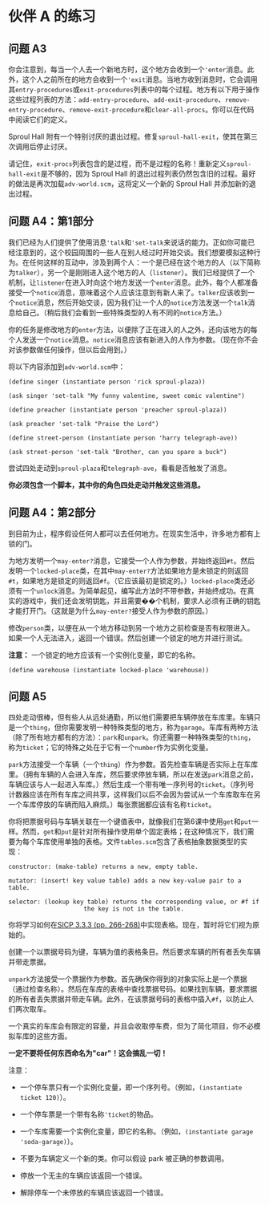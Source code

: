 # 伙伴 A 的练习

## 问题 A3

你会注意到，每当一个人去一个新地方时，这个地方会收到一个`'enter`消息。此外，这个人之前所在的地方会收到一个`'exit`消息。当地方收到消息时，它会调用其`entry-procedures`或`exit-procedures`列表中的每个过程。地方有以下用于操作这些过程列表的方法：`add-entry-procedure`、`add-exit-procedure`、`remove-entry-procedure`、`remove-exit-procedure`和`clear-all-procs`。你可以在代码中阅读它们的定义。

Sproul Hall 附有一个特别讨厌的退出过程。修复`sproul-hall-exit`，使其在第三次调用后停止讨厌。

请记住，`exit-procs`列表包含的是过程，而不是过程的名称！重新定义`sproul-hall-exit`是不够的，因为 Sproul Hall 的退出过程列表仍然包含旧的过程。最好的做法是再次加载`adv-world.scm`，这将定义一个新的 Sproul Hall 并添加新的退出过程。

## 问题 A4：第1部分

我们已经为人们提供了使用消息`'talk`和`'set-talk`来说话的能力。正如你可能已经注意到的，这个校园周围的一些人在别人经过时开始交谈。我们想要模拟这种行为。在任何这样的互动中，涉及到两个人：一个是已经在这个地方的人（以下简称为`talker`），另一个是刚刚进入这个地方的人（`listener`）。我们已经提供了一个机制，让`listener`在进入时向这个地方发送一个`enter`消息。此外，每个人都准备接受一个`notice`消息，意味着这个人应该注意到有新人来了。`talker`应该收到一个`notice`消息，然后开始交谈，因为我们让一个人的`notice`方法发送一个`talk`消息给自己。（稍后我们会看到一些特殊类型的人有不同的`notice`方法。）

你的任务是修改地方的`enter`方法，以便除了正在进入的人之外，还向该地方的每个人发送一个`notice`消息。`notice`消息应该有新进入的人作为参数。（现在你不会对该参数做任何操作，但以后会用到。）

将以下内容添加到`adv-world.scm`中：

```
(define singer (instantiate person 'rick sproul-plaza))

(ask singer 'set-talk "My funny valentine, sweet comic valentine")

(define preacher (instantiate person 'preacher sproul-plaza))

(ask preacher 'set-talk "Praise the Lord")

(define street-person (instantiate person 'harry telegraph-ave))

(ask street-person 'set-talk "Brother, can you spare a buck") 
```

尝试四处走动到`sproul-plaza`和`telegraph-ave`，看看是否触发了消息。

**你必须包含一个脚本，其中你的角色四处走动并触发这些消息。**

## 问题 A4：第2部分

到目前为止，程序假设任何人都可以去任何地方。在现实生活中，许多地方都有上锁的门。

为地方发明一个`may-enter?`消息，它接受一个人作为参数，并始终返回`#t`。然后发明一个`locked-place`类，在其中`may-enter?`方法如果地方是未锁定的则返回`#t`，如果地方是锁定的则返回`#f`。（它应该最初是锁定的。）`locked-place`类还必须有一个`unlock`消息。为简单起见，编写此方法时不带参数，并始终成功。在真实的游戏中，我们还会发明钥匙，并且需要��个机制，要求人必须有正确的钥匙才能打开门。（这就是为什么`may-enter?`接受人作为参数的原因。）

修改`person`类，以便在从一个地方移动到另一个地方之前检查是否有权限进入。如果一个人无法进入，返回一个错误。然后创建一个锁定的地方并进行测试。

**注意：** 一个锁定的地方应该有一个实例化变量，即它的名称。

```
(define warehouse (instantiate locked-place 'warehouse)) 
```

## 问题 A5

四处走动很棒，但有些人从远处通勤，所以他们需要把车辆停放在车库里。车辆只是一个`thing`，但你需要发明一种特殊类型的地方，称为`garage`。车库有两种方法（除了所有地方都有的方法）：`park`和`unpark`。你还需要一种特殊类型的`thing`，称为`ticket`；它的特殊之处在于它有一个`number`作为实例化变量。

`park`方法接受一个车辆（一个`thing`）作为参数。首先检查车辆是否实际上在车库里。（拥有车辆的人会进入车库，然后要求停放车辆，所以在发送`park`消息之前，车辆应该与人一起进入车库。）然后生成一个带有唯一序列号的`ticket`。（序列号计数器应该在所有车库之间共享，这样我们以后不会因为尝试从一个车库取车在另一个车库停放的车辆而陷入麻烦。）每张票据都应该有名称`ticket`。

你将把票据号码与车辆关联在一个键值表中，就像我们在第6课中使用`get`和`put`一样。然而，`get`和`put`是针对所有操作使用单个固定表格；在这种情况下，我们需要为每个车库使用单独的表格。文件`tables.scm`包含了表格抽象数据类型的实现：

```
constructor: (make-table) returns a new, empty table.

mutator: (insert! key value table) adds a new key-value pair to a table.

selector: (lookup key table) returns the corresponding value, or #f if
                     the key is not in the table. 
```

你将学习如何在[SICP 3.3.3 (pp. 266-268)](https://mitpress.mit.edu/sicp/full-text/sicp/book/node63.html)中实现表格。现在，暂时将它们视为原始的。

创建一个以票据号码为键，车辆为值的表格条目。然后要求车辆的所有者丢失车辆并带走票据。

`unpark`方法接受一个票据作为参数。首先确保你得到的对象实际上是一个票据（通过检查名称）。然后在车库的表格中查找票据号码。如果找到车辆，要求票据的所有者丢失票据并带走车辆。此外，在该票据号码的表格中插入`#f`，以防止人们两次取车。

一个真实的车库会有限定的容量，并且会收取停车费，但为了简化项目，你不必模拟车库的这些方面。

**一定不要将任何东西命名为"car"！这会搞乱一切！**

注意：

+   一个停车票只有一个实例化变量，即一个序列号。（例如，`(instantiate ticket 120)`）。

+   一个停车票是一个带有名称`'ticket`的物品。

+   一个车库需要一个实例化变量，即它的名称。（例如，`(instantiate garage 'soda-garage)`）。

+   不要为车辆定义一个新的类。你可以假设 park 被正确的参数调用。

+   停放一个无主的车辆应该返回一个错误。

+   解除停车一个未停放的车辆应该返回一个错误。
